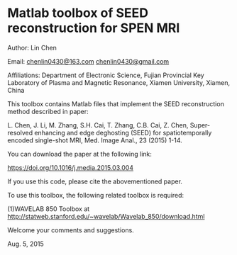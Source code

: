# Matlab toolbox of SEED reconstruction for SPEN MRI

Author: Lin Chen

Email: chenlin0430@163.com       chenlin0430@gmail.com

Affiliations:
Department of Electronic Science, Fujian Provincial Key Laboratory of Plasma and Magnetic Resonance, Xiamen University, Xiamen, China

This toolbox contains Matlab files that implement the SEED reconstruction method described in paper:

L. Chen, J. Li, M. Zhang, S.H. Cai, T. Zhang, C.B. Cai, Z. Chen, Super-resolved enhancing and edge deghosting (SEED) for spatiotemporally encoded single-shot MRI, Med. Image Anal., 23 (2015) 1-14.

You can download the paper at the following link:

https://doi.org/10.1016/j.media.2015.03.004

If you use this code, please cite the abovementioned paper.

To use this toolbox, the following related toolbox is required:

(1)WAVELAB 850 Toolbox at http://statweb.stanford.edu/~wavelab/Wavelab_850/download.html

Welcome your comments and suggestions.

Aug. 5, 2015
